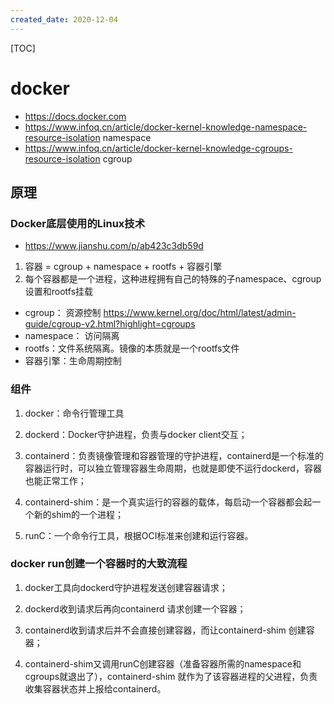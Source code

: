 ```yaml
---
created_date: 2020-12-04
---
```


[TOC]

# docker

- https://docs.docker.com
- https://www.infoq.cn/article/docker-kernel-knowledge-namespace-resource-isolation namespace
- https://www.infoq.cn/article/docker-kernel-knowledge-cgroups-resource-isolation cgroup

## 原理

### Docker底层使用的Linux技术

- https://www.jianshu.com/p/ab423c3db59d

1. 容器 = cgroup + namespace + rootfs + 容器引擎
2. 每个容器都是一个进程，这种进程拥有自己的特殊的子namespace、cgroup设置和rootfs挂载

- cgroup： 资源控制 https://www.kernel.org/doc/html/latest/admin-guide/cgroup-v2.html?highlight=cgroups
- namespace： 访问隔离
- rootfs：文件系统隔离。镜像的本质就是一个rootfs文件
- 容器引擎：生命周期控制

### 组件

1. docker：命令行管理工具

2. dockerd：Docker守护进程，负责与docker client交互；

3. containerd：负责镜像管理和容器管理的守护进程，containerd是一个标准的容器运行时，可以独立管理容器生命周期，也就是即使不运行dockerd，容器也能正常工作；

4. containerd-shim：是一个真实运行的容器的载体，每启动一个容器都会起一个新的shim的一个进程；

5. runC：一个命令行工具，根据OCI标准来创建和运行容器。

### docker run创建一个容器时的大致流程

1. docker工具向dockerd守护进程发送创建容器请求；

2. dockerd收到请求后再向containerd 请求创建一个容器；

3. containerd收到请求后并不会直接创建容器，而让containerd-shim 创建容器；

4. containerd-shim又调用runC创建容器（准备容器所需的namespace和cgroups就退出了），containerd-shim 就作为了该容器进程的父进程，负责收集容器状态并上报给containerd。
